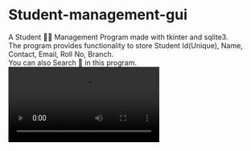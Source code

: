 # Student-management-gui
A Student 🧑‍🎓 Management Program made with tkinter and sqlite3.<br>
The program provides functionality to store Student Id(Unique), Name, Contact, Email, Roll No, Branch.<br>
You can also Search 🔎 in this program.
<video><source src="https://github.com/yashkc2025/Student-management-gui/blob/main/vid.mp4" type="video/mp4"></video>
